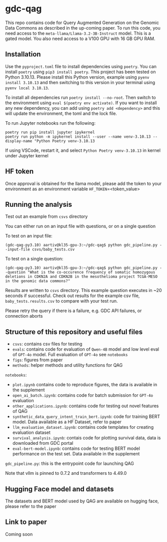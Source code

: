 # gdc-qag
This repo contains code for Query Augmented Generation on the Genomic Data Commons as described in the up-coming paper. 
To run this code, you need access to the `meta-llama/Llama-3.2-3B-Instruct` model. This is a gated model.
You also need access to a V100 GPU with 16 GB GPU RAM.

## Installation
Use the `pyproject.toml` file to install dependencies using `poetry`. You can install `poetry` using `pip3 install poetry`.
This project has been tested on Python 3.10.13. Please install this Python version, example using `pyenv install 3.10.13` and then switching to this version in your terminal using `pyenv local 3.10.13`.

To install all dependencies run `poetry install --no-root`.
Then switch to the environment using `eval $(poetry env activate)`.
If you want to install any new dependency, you can add using `poetry add <dependency>` and this will update the environment, the toml and the lock file.

To run Jupyter notebooks run the following:

```
poetry run pip install jupyter ipykernel
poetry run python -m ipykernel install --user --name venv-3.10.13 --display-name "Python Poetry venv-3.10.13
```
If using VSCode, restart it, and select `Python Poetry venv-3.10.13` in kernel under Jupyter kernel

## HF token
Once approval is obtained for the llama model, please add the token to your environment as an environment variable
`HF_TOKEN`=<token_value>

## Running the analysis

Test out an example from `csvs` directory

You can either run on an input file with questions, or on a single question

To test on an input file:

```
(gdc-qag-py3.10) aartiv@kl35-gpu-3:~/gdc-qag$ python gdc_pipeline.py --input-file csvs/baby_tests.csv
```

To test on a single question:

```
(gdc-qag-py3.10) aartiv@kl35-gpu-3:~/gdc-qag$ python gdc_pipeline.py --question "What is the co-occurence frequency of somatic homozygous deletions in CDKN2A and CDKN2B in the mesothelioma project TCGA-MESO in the genomic data commons?"
```
Results are written to `csvs` directory. This example question executes in ~20 seconds if successful. Check out results for the example csv file, `baby_tests.results.csv` to compare with your test run.

Please retry the query if there is a failure, e.g. GDC API failures, or connection aborts

## Structure of this repository and useful files

- `csvs`: contains csv files for testing
- `evals`: contains code for evaluation of `Qwen-4B` model and low level eval of `GPT-4o` model. Full evaluation of `GPT-4o` see `notebooks`
- `figs`: figures from paper
- `methods`: helper methods and utility functions for QAG

`notebooks`:  
- `plot.ipynb` contains code to reproduce figures, the data is available in the supplement
- `open_ai_batch.ipynb`: contains code for batch submission for `GPT-4o` evaluation
- `other_applications.ipynb`: contains code for testing out novel features of QAG
- `synthetic_data_query_intent_train_bert.ipynb`: code for training BERT model. Data available as a HF Dataset, refer to paper
- `llm_evaluation_dataset.ipynb`: contains code templates for creating evaluation dataset
- `survival_analysis.ipynb`: contais code for plotting survival data, data is downloaded from GDC portal
- `eval-bert-model.ipynb`: contains code for testing BERT model performance on the test set. Data available in the supplement

`gdc_pipeline.py`: this is the entrypoint code for launching QAG

Note that vllm is pinned to 0.7.2 and transformers to 4.49.0

## Hugging Face model and datasets
The datasets and BERT model used by QAG are available on hugging face, please refer to the paper

## Link to paper
Coming soon


